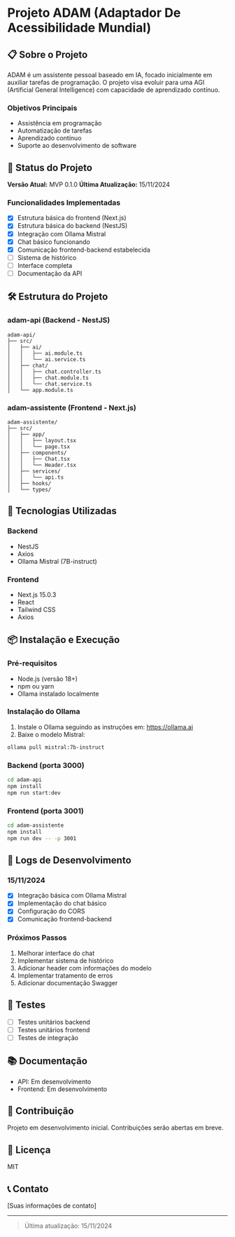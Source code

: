 # Projeto ADAM (Adaptador De Acessibilidade Mundial)

## 📋 Sobre o Projeto
ADAM é um assistente pessoal baseado em IA, focado inicialmente em auxiliar tarefas de programação. O projeto visa evoluir para uma AGI (Artificial General Intelligence) com capacidade de aprendizado contínuo.

### Objetivos Principais
- Assistência em programação
- Automatização de tarefas
- Aprendizado contínuo
- Suporte ao desenvolvimento de software

## 🚀 Status do Projeto
**Versão Atual:** MVP 0.1.0
**Última Atualização:** 15/11/2024

### Funcionalidades Implementadas
- [x] Estrutura básica do frontend (Next.js)
- [x] Estrutura básica do backend (NestJS)
- [x] Integração com Ollama Mistral
- [x] Chat básico funcionando
- [x] Comunicação frontend-backend estabelecida
- [ ] Sistema de histórico
- [ ] Interface completa
- [ ] Documentação da API

## 🛠 Estrutura do Projeto

### adam-api (Backend - NestJS)
```plaintext
adam-api/
├── src/
│   ├── ai/
│   │   ├── ai.module.ts
│   │   └── ai.service.ts
│   ├── chat/
│   │   ├── chat.controller.ts
│   │   ├── chat.module.ts
│   │   └── chat.service.ts
│   └── app.module.ts
```

### adam-assistente (Frontend - Next.js)
```plaintext
adam-assistente/
├── src/
│   ├── app/
│   │   ├── layout.tsx
│   │   └── page.tsx
│   ├── components/
│   │   ├── Chat.tsx
│   │   └── Header.tsx
│   ├── services/
│   │   └── api.ts
│   ├── hooks/
│   └── types/
```

## 🔧 Tecnologias Utilizadas

### Backend
- NestJS
- Axios
- Ollama Mistral (7B-instruct)

### Frontend
- Next.js 15.0.3
- React
- Tailwind CSS
- Axios

## 📦 Instalação e Execução

### Pré-requisitos
- Node.js (versão 18+)
- npm ou yarn
- Ollama instalado localmente

### Instalação do Ollama
1. Instale o Ollama seguindo as instruções em: https://ollama.ai
2. Baixe o modelo Mistral:
```bash
ollama pull mistral:7b-instruct
```

### Backend (porta 3000)
```bash
cd adam-api
npm install
npm run start:dev
```

### Frontend (porta 3001)
```bash
cd adam-assistente
npm install
npm run dev -- -p 3001
```

## 📝 Logs de Desenvolvimento

### 15/11/2024
- [x] Integração básica com Ollama Mistral
- [x] Implementação do chat básico
- [x] Configuração do CORS
- [x] Comunicação frontend-backend

### Próximos Passos
1. Melhorar interface do chat
2. Implementar sistema de histórico
3. Adicionar header com informações do modelo
4. Implementar tratamento de erros
5. Adicionar documentação Swagger

## 🧪 Testes
- [ ] Testes unitários backend
- [ ] Testes unitários frontend
- [ ] Testes de integração

## 📚 Documentação
- API: Em desenvolvimento
- Frontend: Em desenvolvimento

## 🤝 Contribuição
Projeto em desenvolvimento inicial. Contribuições serão abertas em breve.

## 📄 Licença
MIT

## 📞 Contato
[Suas informações de contato]

---

> Última atualização: 15/11/2024